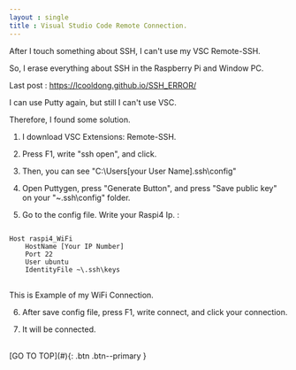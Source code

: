 ```yaml
---
layout : single
title : Visual Studio Code Remote Connection.
---
```


After I touch something about SSH, I can't use my VSC Remote-SSH. <br>

So, I erase everything about SSH in the Raspberry Pi and Window PC. <br>

Last post : <https://lcooldong.github.io/SSH_ERROR/> <br>

I can use Putty again, but still I can't use VSC. <br>

Therefore, I found some solution. <br>

1. I download VSC Extensions: Remote-SSH. <br>

2. Press F1, write "ssh open", and click. <br>

3. Then, you can see "C:\Users\[your User Name]\.ssh\config" <br>

4. Open Puttygen, press "Generate Button", and press "Save public key" on your  "~\.ssh\config"  folder. <br> 

5. Go to the config file. Write your Raspi4 Ip. :
<pre>
<code>
Host raspi4_WiFi
    HostName [Your IP Number]
    Port 22
    User ubuntu
    IdentityFile ~\.ssh\keys
</code>
</pre>
This is Example of my WiFi Connection. <br>

6. After save config file, press F1, write connect, and click your connection. <br>

7. It will be connected. <br>

<br>
[GO TO TOP](#){: .btn .btn--primary } <br>